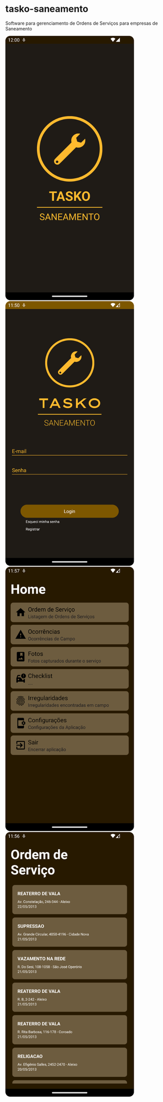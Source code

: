 # tasko-saneamento
Software para gerenciamento de Ordens de Serviços para empresas de Saneamento


<img src="screenshot/splash.png" width="400" alt="Splash">

<img src="screenshot/login.png" width="400" alt="Login da Aplicação">

<img src="screenshot/home_lista_opcoes.png" width="400" alt="Home - Opções">

<img src="screenshot/ordem_servico_listagem.png" width="400" alt="Listagem de Ordem de Serviços">

